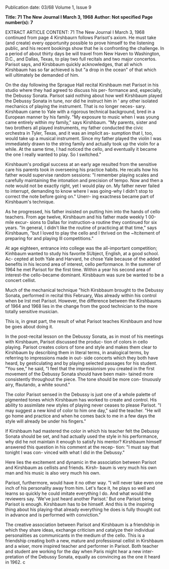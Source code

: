 Publication date: 03/68
Volume 1, Issue 9

**Title: 71 The New Journal I March 3, 1968**
**Author: Not specified**
**Page number(s): 7**

EXTRACT ARTICLE CONTENT:
71 The New Journal I March 3, 1968 
continued from page 4 
Kirshbaurn follows Parisot's axiom. He 
must take (and create) every opportunity 
possible to prove himself to the listening 
public, and his recent bookings show that 
he is confronting the challenge. In a period 
of about thirty days be will travel from 
New Haven to Washington, D.C., and 
Dallas, Texas, to play two full recitals and 
two major concertos. Parisot says, and 
Kirsbbaum quickly acknowledges, that 
all which Kirshbaum has so far achieved 
is but "a drop in the ocean" of that which 
will ultimately be demanded of him. 


On the day following the Sprague Hall 
recital Kirshbaum met Parisot in his studio 
where they had agreed to discuss his per-
formance and, especially, the Debussy 
Sonata. Parisot said nothing about how 
well Kirshbaum played the Debussy 
Sonata in tune, nor did he instruct him in ' 
any other isolated mechanics of playing 
the instrument. That is no longer neces-
sary. Kirshbaum came to Yale with a 
rigorous technical background, bred 
in a European manner by his family. 
"My exposure to music when I was 
young came entirely within my family," 
says Kirshbaum. "My parents, sister and 
two brothers all played instruments, my 
father conducted the civic orchestra in 
Tyler, Texas, and it was an implicit as-
sumption that I, too, would take up a 
musical instrument. Since my father 
played the violin I was immediately drawn 
to the string family and actually took up 
the violin for a while. At the same time, 
I had noticed the cello, and eventually 
it became the one I really wanted to play. 
So I switched." 


Kirshbaum's prodigal success at an 
early age resulted from the sensitive care 
his parents took in overseeing his practice 
habits. He recalls how his father would 
supervise random sessions: "I remember 
playing scales and carefully maintaining 
the intonation and precision of tempo. 
Now and then a note would not be exactly 
right, yet I would play on. My father never 
failed to interrupt, demanding to know 
where I was going-why I didn't stop to 
correct the note before going on." Unerr-
ing exactness became part of Kirshbaum's 
technique. 


As he progressed, his father insisted 
on putting him into the hands of cello 
teachers. From age twelve, Kirshbaum and 
his father made weekly 1 00-mile excur-
sions to Dallas for instruction-a routine 
they continued for six years. "In general, 
I didn't like the routine of practicing at 
that time," says Kirshbaum, "but I loved 
to play the cello and I thrived on the 
~ltcitement of preparing for and playing 
Ill competitions." 


At age eighteen, entrance into college 
was the all-important competition; 
Kinhbaum wanted to study his favorite 
SUbject, English, at a good school. Ac-
cepted at both Yale and Harvard, he chose 
Yale because of the added benefits in his 
lecond area of interest, cello performance. 
In the summer of 1964 he met Parisot 
for the first time. Within a year his second 
area of interest-the cello-became 
dominant. Kirsbbaum was sure be wanted 
to be a concert cellist. 


Much of the mechanical technique 
"hich Kirsbbaum brought to the Debussy 
Sonata, performed in recital this February, 
Was already within his control when be 
lrst met Parisot. However, the difference 
between the Kirshbaums of 1964 and 1968 
lies in the change from the good technician 
to the more totally sensitive musician. 


This is, in great part, the result of what 
Parisot teaches Kirshbaum and how be 
goes about doing it. 


In the post-recital lesson on the Debussy 
Sonata, as in most of his meetings with 
Kirshbaum, Parisot discussed the produc-
tion of colors in cello playing. Parisot 
creates colors of tone and style and makes 
them clear to Kirshbaum by describing 
them in literal terms, in analogical terms, 
by referring to impressions made in out-
side concerts which they both have heard, 
by gesticulating and by playing selected 
passages for his student. "You see," he 
said, "I feel that the impressionism you 
created in the first movement of the 
Debussy Sonata should have been main-
tained more consistently throughout the 
piece. The tone should be more con-
tinuously airy, ffautando, a white sound." 


The color Parisot sensed in the Debussy 
is just one of a whole palette of pigmented 
tones which Kirshbaum has worked to 
create and control. His ability to assimilate 
new styles of playing never ceases to please 
Parisot. "I may suggest a new kind of 
color to him one day," said the teacher. 
"He will go home and practice and when 
he comes back to me in a few days the 
style will already be under his fingers." 


If Kirshbaum had mastered the color 
in which his teacher felt the Debussy 
Sonata should be set, and had actually 
used the style in his performance, why 
did he not maintain it enough to satisfy 
his mentor? Kirshbaum himself answered 
this question in his comment at the recep-
tion: "I must say that tonight I was con-
vinced with what I did in the Debussy." 


Here lies the excitement and dynamic in 
the association between Parisot and 
Kirshbaum as cellists and friends. Kirsh-
baum is very much his own man and his 
music is also very much his own. 


Parisot, furthermore, would have it no 
other way. "I will never take even one 
inch of his personality away from him. 
Let's face it, he plays so well and learns 
so quickly he could imitate everything I 
do. And what would the reviewers say. 
'We've just heard another Parisot.' But 
one Parisot being Parisot is enough. 
Kirshbaum has to be himself. And this is 
the inspiring thing about his playing-that 
already everything he does is fully thought 
out in advance and is performed with 
conviction." 


The creative association between Parisot 
and Kirshbaum is a friendship in which 
they share ideas, exchange criticism and 
catalyze their individual personalities 
as communicants in the medium of the 
cello. This is a friendship creating both a 
new, mature and professional cellist in 
Kirshbaum and a wiser, more inspired 
teacher and performer in Parisot. Both 
teacher and student are working for the 
day when Paris might hear a new inter-
pretation of the Debussy Sonata, equally 
as convincing as the one it heard in 1962. 
c